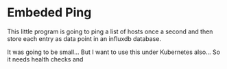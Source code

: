 # Embeded Ping

This little program is going to ping a list of hosts once a second and then store each entry 
as data point in an influxdb database. 

It was going to be small... But I want to use this under Kubernetes also... So it needs health 
checks and 